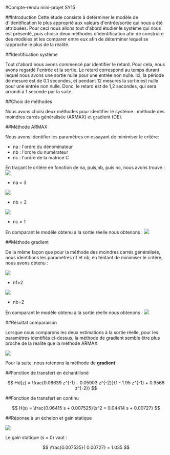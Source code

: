 #Compte-rendu mini-projet SY15

##Introduction
Cette étude consiste à detérminer le modèle de d'identification le plus approprié aux valeurs d'entrée/sortie qui nous a été attribuées. 
Pour ceci nous allons tout d'abord étudier le système qui nous est présenté, puis choisir deux méthodes d'identification afin de construire des modèles et les comparer entre eux afin de déterminer lequel se rapproche le plus de la réalité. 

##Identification système

Tout d'abord nous avons commencé par identifier le retard. Pour cela, nous avons regardé l'entrée et la sortie. Le retard correspond au temps durant lequel nous avons une sortie nulle pour une entrée non nulle. 
Ici, la période de mesure est de 0.1 secondes, et pendant 12 mesures la sortie est nulle pour une entrée non nulle. 
Donc, le retard est de 1,2 secondes, qui sera arrondi à 1 seconde par la suite. 

##Choix de méthodes 

Nous avons choisi deux méthodes pour identifier le système : méthode des moindres carrés généralisée (ARMAX) et gradient (OE).

##Méthode ARMAX

Nous avons identifier les paramètres en essayant de minimiser le critère: 

* na : l'ordre du dénominateur
* nb : l'ordre du numérateur
* nc : l'ordre de la matrice C

En traçant le critère en fonction de na, puis,nb, puis nc, nous avons trouvé :
![](cr_na_armax.png)
* na = 3

![](cr_nb_armax.png)
* nb = 2

![](cr_nc_armax.png)
* nc = 1

En comparant le modèle obtenu à la sortie réelle nous obtenons : 
![](ym_y_armax.png)


##Méthode gradient 

De la même façon que pour la méthode des moindres carrés généralisés, nous identifions les paramètres nf et nb, en tentant de minimiser le critère, nous avons obtenu : 

![](cr_nf_oe.png)
* nf=2

![](cr_nb_oe.png)
* nb=2

En comparant le modèle obtenu à la sortie réelle nous obtenons : 
![](ym_y_oe.png)

##Résultat comparaison 

Lorsque nous comparons les deux estimations à la sortie réelle, pour les paramètres identifiés ci-dessus, la méthode de gradient semble être plus proche de la réalité que la méthode ARMAX.

![](y_ym(arxmax&oe).png)

Pour la suite, nous retenons la méthode de **gradient**. 

##Fonction de transfert en échantilloné

$$
Hd(z) =  \frac{0.06639 z^{-1} - 0.05903 z^{-2}}{1 - 1.95 z^{-1} + 0.9568 z^{-2}}
$$




##Fonction de transfert en continu 

$$
H(s) = \frac{0.06415 s + 0.007525}{s^2 + 0.04414 s + 0.00727}
$$



##Réponse à un échelon et gain statique 

![](echelon_oe.png)

Le gain statique (s = 0) vaut : 

$$
\frac{0.007525}{ 0.00727}
= 1.035
$$

